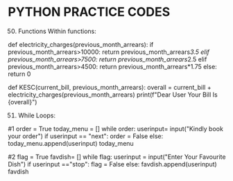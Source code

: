 # PYTHON PRACTICE CODES

50. Functions Within functions:

def electricity_charges(previous_month_arrears):
    if previous_month_arrears>10000:
        return previous_month_arrears*3.5
    elif previous_month_arrears>7500:
        return previous_month_arrears*2.5
    elif previous_month_arrears>4500:
        return previous_month_arrears*1.75
    else:
        return 0
    
def KESC(current_bill, previous_month_arrears):
    overall = current_bill + electricity_charges(previous_month_arrears)
    print(f"Dear User Your Bill Is {overall}")
    
 51. While Loops:
 
 #1 
order = True
today_menu = []
while order:
    userinput= input("Kindly book your order")
    if userinput == "next":
        order = False
    else:
        today_menu.append(userinput)
today_menu

#2
flag = True
favdish= []
while flag:
    userinput = input("Enter Your Favourite Dish")
    if userinput =="stop":
        flag = False
    else:
        favdish.append(userinput)
favdish
    

